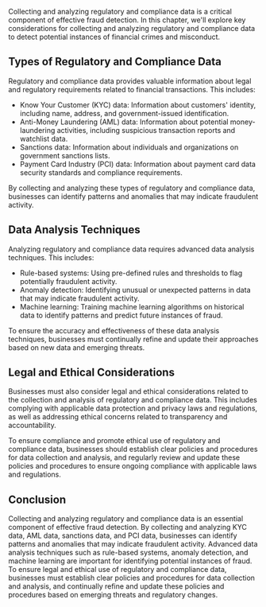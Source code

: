 
Collecting and analyzing regulatory and compliance data is a critical component of effective fraud detection. In this chapter, we'll explore key considerations for collecting and analyzing regulatory and compliance data to detect potential instances of financial crimes and misconduct.

Types of Regulatory and Compliance Data
---------------------------------------

Regulatory and compliance data provides valuable information about legal and regulatory requirements related to financial transactions. This includes:

* Know Your Customer (KYC) data: Information about customers' identity, including name, address, and government-issued identification.
* Anti-Money Laundering (AML) data: Information about potential money-laundering activities, including suspicious transaction reports and watchlist data.
* Sanctions data: Information about individuals and organizations on government sanctions lists.
* Payment Card Industry (PCI) data: Information about payment card data security standards and compliance requirements.

By collecting and analyzing these types of regulatory and compliance data, businesses can identify patterns and anomalies that may indicate fraudulent activity.

Data Analysis Techniques
------------------------

Analyzing regulatory and compliance data requires advanced data analysis techniques. This includes:

* Rule-based systems: Using pre-defined rules and thresholds to flag potentially fraudulent activity.
* Anomaly detection: Identifying unusual or unexpected patterns in data that may indicate fraudulent activity.
* Machine learning: Training machine learning algorithms on historical data to identify patterns and predict future instances of fraud.

To ensure the accuracy and effectiveness of these data analysis techniques, businesses must continually refine and update their approaches based on new data and emerging threats.

Legal and Ethical Considerations
--------------------------------

Businesses must also consider legal and ethical considerations related to the collection and analysis of regulatory and compliance data. This includes complying with applicable data protection and privacy laws and regulations, as well as addressing ethical concerns related to transparency and accountability.

To ensure compliance and promote ethical use of regulatory and compliance data, businesses should establish clear policies and procedures for data collection and analysis, and regularly review and update these policies and procedures to ensure ongoing compliance with applicable laws and regulations.

Conclusion
----------

Collecting and analyzing regulatory and compliance data is an essential component of effective fraud detection. By collecting and analyzing KYC data, AML data, sanctions data, and PCI data, businesses can identify patterns and anomalies that may indicate fraudulent activity. Advanced data analysis techniques such as rule-based systems, anomaly detection, and machine learning are important for identifying potential instances of fraud. To ensure legal and ethical use of regulatory and compliance data, businesses must establish clear policies and procedures for data collection and analysis, and continually refine and update these policies and procedures based on emerging threats and regulatory changes.
